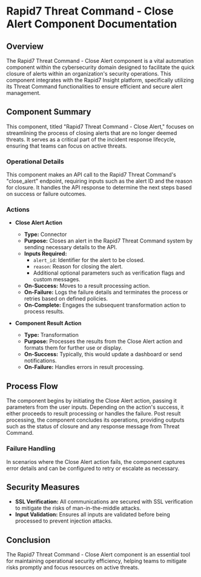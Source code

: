 # Rapid7 Threat Command - Close Alert Component Documentation

## Overview
The Rapid7 Threat Command - Close Alert component is a vital automation component within the cybersecurity domain designed to facilitate the quick closure of alerts within an organization's security operations. This component integrates with the Rapid7 Insight platform, specifically utilizing its Threat Command functionalities to ensure efficient and secure alert management.

## Component Summary
This component, titled "Rapid7 Threat Command - Close Alert," focuses on streamlining the process of closing alerts that are no longer deemed threats. It serves as a critical part of the incident response lifecycle, ensuring that teams can focus on active threats.

### Operational Details
This component makes an API call to the Rapid7 Threat Command's "close_alert" endpoint, requiring inputs such as the alert ID and the reason for closure. It handles the API response to determine the next steps based on success or failure outcomes.

### Actions
- **Close Alert Action**
  - **Type:** Connector
  - **Purpose:** Closes an alert in the Rapid7 Threat Command system by sending necessary details to the API.
  - **Inputs Required:** 
    - `alert_id`: Identifier for the alert to be closed.
    - `reason`: Reason for closing the alert.
    - Additional optional parameters such as verification flags and custom messages.
  - **On-Success:** Moves to a result processing action.
  - **On-Failure:** Logs the failure details and terminates the process or retries based on defined policies.
  - **On-Complete:** Engages the subsequent transformation action to process results.
  
- **Component Result Action**
  - **Type:** Transformation
  - **Purpose:** Processes the results from the Close Alert action and formats them for further use or display.
  - **On-Success:** Typically, this would update a dashboard or send notifications.
  - **On-Failure:** Handles errors in result processing.

## Process Flow
The component begins by initiating the Close Alert action, passing it parameters from the user inputs. Depending on the action's success, it either proceeds to result processing or handles the failure. Post result processing, the component concludes its operations, providing outputs such as the status of closure and any response message from Threat Command.

### Failure Handling
In scenarios where the Close Alert action fails, the component captures error details and can be configured to retry or escalate as necessary.

## Security Measures
- **SSL Verification:** All communications are secured with SSL verification to mitigate the risks of man-in-the-middle attacks.
- **Input Validation:** Ensures all inputs are validated before being processed to prevent injection attacks.

## Conclusion
The Rapid7 Threat Command - Close Alert component is an essential tool for maintaining operational security efficiency, helping teams to mitigate risks promptly and focus resources on active threats.

